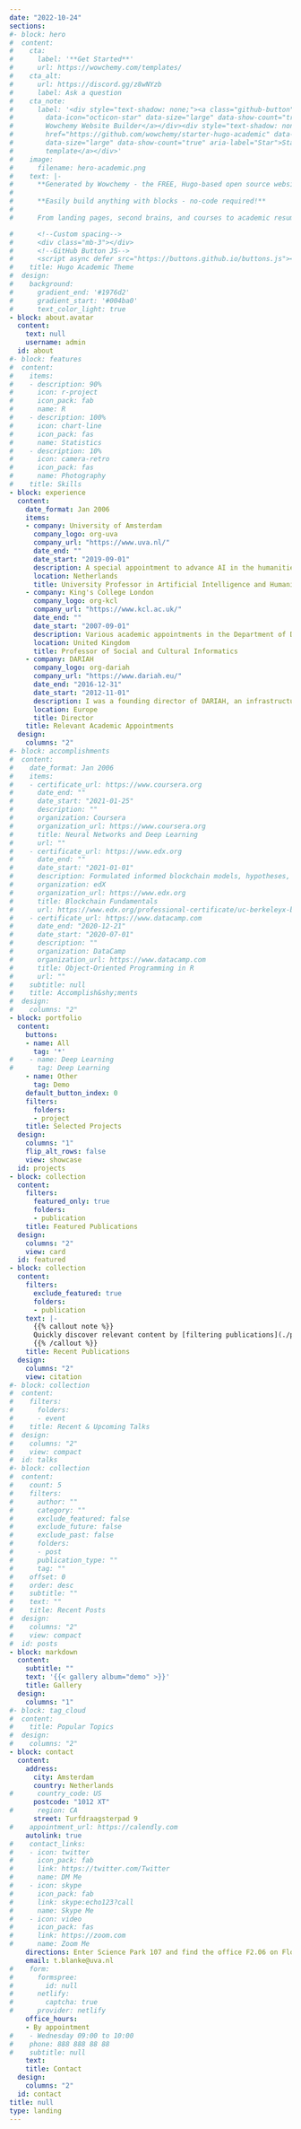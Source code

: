 ```yaml
---
date: "2022-10-24"
sections:
#- block: hero
#  content:
#    cta:
#      label: '**Get Started**'
#      url: https://wowchemy.com/templates/
#    cta_alt:
#      url: https://discord.gg/z8wNYzb
#      label: Ask a question
#    cta_note:
#      label: '<div style="text-shadow: none;"><a class="github-button" href="https://github.com/wowchemy/wowchemy-hugo-themes"
#        data-icon="octicon-star" data-size="large" data-show-count="true" aria-label="Star">Star
#        Wowchemy Website Builder</a></div><div style="text-shadow: none;"><a class="github-button"
#        href="https://github.com/wowchemy/starter-hugo-academic" data-icon="octicon-star"
#        data-size="large" data-show-count="true" aria-label="Star">Star the Academic
#        template</a></div>'
#    image:
#      filename: hero-academic.png
#    text: |-
#      **Generated by Wowchemy - the FREE, Hugo-based open source website builder trusted by 500,000+ #sites.**
#
#      **Easily build anything with blocks - no-code required!**
#
#      From landing pages, second brains, and courses to academic resumés, conferences, and tech blogs.

#      <!--Custom spacing-->
#      <div class="mb-3"></div>
#      <!--GitHub Button JS-->
#      <script async defer src="https://buttons.github.io/buttons.js"></script>
#    title: Hugo Academic Theme
#  design:
#    background:
#      gradient_end: '#1976d2'
#      gradient_start: '#004ba0'
#      text_color_light: true
- block: about.avatar
  content:
    text: null 
    username: admin
  id: about
#- block: features
#  content:
#    items:
#    - description: 90%
#      icon: r-project
#      icon_pack: fab
#      name: R
#    - description: 100%
#      icon: chart-line
#      icon_pack: fas
#      name: Statistics
#    - description: 10%
#      icon: camera-retro
#      icon_pack: fas
#      name: Photography
#    title: Skills
- block: experience
  content:
    date_format: Jan 2006
    items:
    - company: University of Amsterdam
      company_logo: org-uva
      company_url: "https://www.uva.nl/"
      date_end: ""
      date_start: "2019-09-01"
      description: A special appointment to advance AI in the humanities.
      location: Netherlands
      title: University Professor in Artificial Intelligence and Humanities
    - company: King's College London
      company_logo: org-kcl
      company_url: "https://www.kcl.ac.uk/"
      date_end: ""
      date_start: "2007-09-01"
      description: Various academic appointments in the Department of Digital Humanities. From 2018, Professor in Social and Cultural Informatics and Head of Department from 2016-19. 
      location: United Kingdom
      title: Professor of Social and Cultural Informatics
    - company: DARIAH
      company_logo: org-dariah
      company_url: "https://www.dariah.eu/"
      date_end: "2016-12-31"
      date_start: "2012-11-01"
      description: I was a founding director of DARIAH, an infrastructure to advance Digital Humanities in Europe.
      location: Europe
      title: Director
    title: Relevant Academic Appointments
  design:
    columns: "2"
#- block: accomplishments
#  content:
#    date_format: Jan 2006
#    items:
#    - certificate_url: https://www.coursera.org
#      date_end: ""
#      date_start: "2021-01-25"
#      description: ""
#      organization: Coursera
#      organization_url: https://www.coursera.org
#      title: Neural Networks and Deep Learning
#      url: ""
#    - certificate_url: https://www.edx.org
#      date_end: ""
#      date_start: "2021-01-01"
#      description: Formulated informed blockchain models, hypotheses, and use cases.
#      organization: edX
#      organization_url: https://www.edx.org
#      title: Blockchain Fundamentals
#      url: https://www.edx.org/professional-certificate/uc-berkeleyx-blockchain-fundamentals
#    - certificate_url: https://www.datacamp.com
#      date_end: "2020-12-21"
#      date_start: "2020-07-01"
#      description: ""
#      organization: DataCamp
#      organization_url: https://www.datacamp.com
#      title: Object-Oriented Programming in R
#      url: ""
#    subtitle: null
#    title: Accomplish&shy;ments
#  design:
#    columns: "2"
- block: portfolio
  content:
    buttons:
    - name: All
      tag: '*'
#    - name: Deep Learning
#      tag: Deep Learning
    - name: Other
      tag: Demo
    default_button_index: 0
    filters:
      folders:
      - project
    title: Selected Projects
  design:
    columns: "1"
    flip_alt_rows: false
    view: showcase
  id: projects
- block: collection
  content:
    filters:
      featured_only: true
      folders:
      - publication
    title: Featured Publications
  design:
    columns: "2"
    view: card
  id: featured
- block: collection
  content:
    filters:
      exclude_featured: true
      folders:
      - publication
    text: |-
      {{% callout note %}}
      Quickly discover relevant content by [filtering publications](./publication/).
      {{% /callout %}}
    title: Recent Publications
  design:
    columns: "2"
    view: citation
#- block: collection
#  content:
#    filters:
#      folders:
#      - event
#    title: Recent & Upcoming Talks
#  design:
#    columns: "2"
#    view: compact
#  id: talks
#- block: collection
#  content:
#    count: 5
#    filters:
#      author: ""
#      category: ""
#      exclude_featured: false
#      exclude_future: false
#      exclude_past: false
#      folders:
#      - post
#      publication_type: ""
#      tag: ""
#    offset: 0
#    order: desc
#    subtitle: ""
#    text: ""
#    title: Recent Posts
#  design:
#    columns: "2"
#    view: compact
#  id: posts
- block: markdown
  content:
    subtitle: ""
    text: '{{< gallery album="demo" >}}'
    title: Gallery
  design:
    columns: "1"
#- block: tag_cloud
#  content:
#    title: Popular Topics
#  design:
#    columns: "2"
- block: contact
  content:
    address:
      city: Amsterdam
      country: Netherlands
#      country_code: US
      postcode: "1012 XT"
#      region: CA
      street: Turfdraagsterpad 9 
#    appointment_url: https://calendly.com
    autolink: true
#    contact_links:
#    - icon: twitter
#      icon_pack: fab
#      link: https://twitter.com/Twitter
#      name: DM Me
#    - icon: skype
#      icon_pack: fab
#      link: skype:echo123?call
#      name: Skype Me
#    - icon: video
#      icon_pack: fas
#      link: https://zoom.com
#      name: Zoom Me
    directions: Enter Science Park 107 and find the office F2.06 on Floor 2. 
    email: t.blanke@uva.nl
#    form:
#      formspree:
#        id: null
#      netlify:
#        captcha: true
#      provider: netlify
    office_hours:
    - By appointment
#    - Wednesday 09:00 to 10:00
#    phone: 888 888 88 88
#    subtitle: null
    text: 
    title: Contact
  design:
    columns: "2"
  id: contact
title: null
type: landing
---
```

